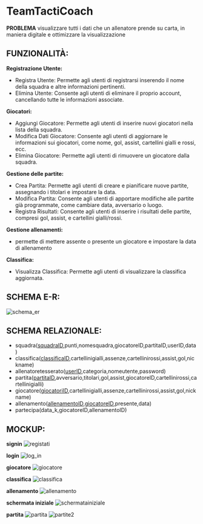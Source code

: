 # TeamTactiCoach

**PROBLEMA**
visualizzare tutti i dati che un allenatore prende su carta, in maniera digitale e ottimizzare la visualizzazione

## FUNZIONALITÀ:

**Registrazione Utente:**
- Registra Utente: Permette agli utenti di registrarsi inserendo il nome della squadra e altre informazioni pertinenti.
- Elimina Utente: Consente agli utenti di eliminare il proprio account, cancellando tutte le informazioni associate.

**Giocatori:**
- Aggiungi Giocatore: Permette agli utenti di inserire nuovi giocatori nella lista della squadra.
- Modifica Dati Giocatore: Consente agli utenti di aggiornare le informazioni sui giocatori, come nome, gol, assist, cartellini gialli e rossi, ecc.
- Elimina Giocatore: Permette agli utenti di rimuovere un giocatore dalla squadra.

**Gestione delle partite:**
- Crea Partita: Permette agli utenti di creare e pianificare nuove partite, assegnando i titolari e impostare la data.
- Modifica Partita: Consente agli utenti di apportare modifiche alle partite già programmate, come cambiare data, avversario o luogo.
- Registra Risultati: Consente agli utenti di inserire i risultati delle partite, compresi gol, assist, e cartellini gialli/rossi.

**Gestione allenamenti:**
- permette di mettere assente o presente un giocatore e impostare la data di allenamento
  
**Classifica:**
- Visualizza Classifica: Permette agli utenti di visualizzare la classifica aggiornata.

## SCHEMA E-R:
![schema_er](https://github.com/maspermattia/TeamTactiCoach/assets/101709283/4fc48bda-89d1-4808-91ca-951bbfa2fca2)


## SCHEMA RELAZIONALE:

- squadra(<ins>squadraID</ins>,punti,nomesquadra,giocatoreID,partitaID,userID,data)
- classifica(<ins>classificaID</ins>,cartellinigialli,assenze,cartellinirossi,assist,gol,nickname)
- allenatoretesserato(<ins>userID</ins>,categoria,nomeutente,password)
- partita(<ins>partitaID</ins>,avversario,titolari,gol,assist,giocatoreID,cartellinirossi,cartellinigialli)
- giocatore(<ins>giocatoriID</ins>,cartellinigialli,assenze,cartellinirossi,assist,gol,nickname)
- allenamento(<ins>allenamentoID</ins>,<ins>giocatoreID</ins>,presente,data)
- partecipa(data_k,giocatoreID,allenamentoID)

## MOCKUP:

**signin**
![registati](https://github.com/maspermattia/TeamTactiCoach/assets/101709283/4a5bafa9-ebba-40c2-8f7c-6fdba5d3baac)

**login**
![log_in](https://github.com/maspermattia/TeamTactiCoach/assets/101709283/9658821b-f331-4003-ad08-0b2966eb0eb1)

**giocatore**
![giocatore](https://github.com/maspermattia/TeamTactiCoach/assets/101709283/adc93359-cb3d-45d3-8576-4a14e65b4dad)

**classifica**
![classifica](https://github.com/maspermattia/TeamTactiCoach/assets/101709283/8de2d8de-c8bd-46a2-bdf5-fe5c6317cf7e)

**allenamento**
![allenamento](https://github.com/maspermattia/TeamTactiCoach/assets/101709283/2f8fc655-9f99-4536-83fc-9a9965b4873f)

**schermata iniziale**
![schermatainiziale](https://github.com/maspermattia/TeamTactiCoach/assets/101709283/bc596190-732b-49ed-abe1-881e9a1db06f)

**partita**
![partita](https://github.com/maspermattia/TeamTactiCoach/assets/101709283/64fa6d81-f94b-45d5-8c09-c147b734418a)
![partite2](https://github.com/maspermattia/TeamTactiCoach/assets/101709283/c857b1e2-0e7c-4f84-a8f8-c896b9fa57de)











